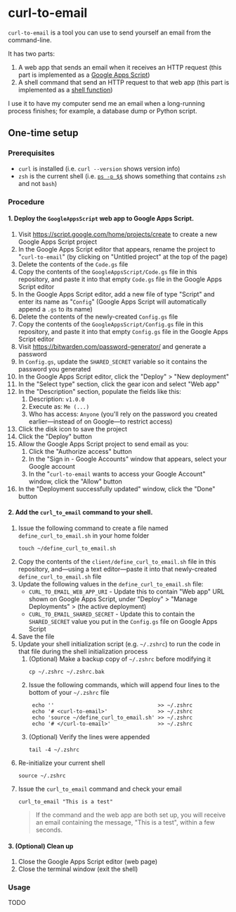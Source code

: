 # curl-to-email

`curl-to-email` is a tool you can use to send yourself an email from the command-line.

It has two parts:

1. A web app that sends an email when it receives an HTTP request (this part is implemented as a [Google Apps Script](https://www.google.com/script/start/))
2. A shell command that send an HTTP request to that web app (this part is implemented as a [shell function](https://github.com/rothgar/mastering-zsh/blob/master/docs/helpers/functions.md))

I use it to have my computer send me an email when a long-running process finishes; for example, a database dump or Python script.

## One-time setup

### Prerequisites

- `curl` is installed (i.e. `curl --version` shows version info)
- `zsh` is the current shell (i.e. [`ps -p $$`](https://askubuntu.com/a/590903) shows something that contains `zsh` and not `bash`)

### Procedure

#### 1. Deploy the `GoogleAppsScript` web app to Google Apps Script.

1. Visit https://script.google.com/home/projects/create to create a new Google Apps Script project
1. In the Google Apps Script editor that appears, rename the project to "`curl-to-email`" (by clicking on "Untitled project" at the top of the page)
1. Delete the contents of the `Code.gs` file
1. Copy the contents of the `GoogleAppsScript/Code.gs` file in this repository, and paste it into that empty `Code.gs` file in the Google Apps Script editor
1. In the Google Apps Script editor, add a new file of type "Script" and enter its name as "`Config`" (Google Apps Script will automatically append a `.gs` to its name)
1. Delete the contents of the newly-created `Config.gs` file
1. Copy the contents of the `GoogleAppsScript/Config.gs` file in this repository, and paste it into that empty `Config.gs` file in the Google Apps Script editor
1. Visit https://bitwarden.com/password-generator/ and generate a password
1. In `Config.gs`, update the `SHARED_SECRET` variable so it contains the password you generated
1. In the Google Apps Script editor, click the "Deploy" > "New deployment"
1. In the "Select type" section, click the gear icon and select "Web app"
1. In the "Description" section, populate the fields like this:
    1. Description: `v1.0.0`
    1. Execute as: `Me (...)`
    1. Who has access: `Anyone` (you'll rely on the password you created earlier—instead of on Google—to restrict access)
1. Click the disk icon to save the project
1. Click the "Deploy" button
1. Allow the Google Apps Script project to send email as you:
    1. Click the "Authorize access" button
    1. In the "Sign in - Google Accounts" window that appears, select your Google account
    1. In the "`curl-to-email` wants to access your Google Account" window, click the "Allow" button
1. In the "Deployment successfully updated" window, click the "Done" button

#### 2. Add the `curl_to_email` command to your shell.

1. Issue the following command to create a file named `define_curl_to_email.sh` in your home folder
    ```shell
    touch ~/define_curl_to_email.sh
    ```
1. Copy the contents of the `client/define_curl_to_email.sh` file in this repository, and—using a text editor—paste it into that newly-created `define_curl_to_email.sh` file
1. Update the following values in the `define_curl_to_email.sh` file:
    - `CURL_TO_EMAIL_WEB_APP_URI` - Update this to contain "Web app" URL shown on Google Apps Script, under "Deploy" > "Manage Deployments" > (the active deployment)
    - `CURL_TO_EMAIL_SHARED_SECRET` - Update this to contain the `SHARED_SECRET` value you put in the `Config.gs` file on Google Apps Script
1. Save the file
1. Update your shell initialization script (e.g. `~/.zshrc`) to run the code in that file during the shell initialization process
    1. (Optional) Make a backup copy of `~/.zshrc` before modifying it
        ```shell
        cp ~/.zshrc ~/.zshrc.bak
        ```
    1. Issue the following commands, which will append four lines to the bottom of your `~/.zshrc` file
       ```shell
        echo ''                                 >> ~/.zshrc
        echo '# <curl-to-email>'                >> ~/.zshrc
        echo 'source ~/define_curl_to_email.sh' >> ~/.zshrc
        echo '# </curl-to-email>'               >> ~/.zshrc
        ```
    1. (Optional) Verify the lines were appended
        ```shell
        tail -4 ~/.zshrc
        ```
1. Re-initialize your current shell
    ```shell
    source ~/.zshrc
    ```
1. Issue the `curl_to_email` command and check your email
    ```shell
    curl_to_email "This is a test"
    ```
    > If the command and the web app are both set up, you will receive an email containing the message, "This is a test", within a few seconds.

#### 3. (Optional) Clean up

1. Close the Google Apps Script editor (web page)
1. Close the terminal window (exit the shell)

### Usage

TODO
